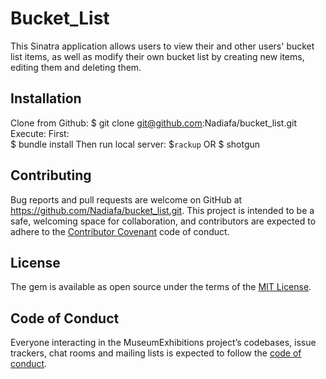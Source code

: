 # Bucket_List

This Sinatra application allows users to view their and other users' bucket list items, as well as modify their own bucket list by creating new items, editing them and deleting them.

## Installation

Clone from Github:
    $ git clone git@github.com:Nadiafa/bucket_list.git
Execute:
  First:  
    $ bundle install
  Then run local server:
    $`rackup` 
    OR
    $ shotgun 


## Contributing

Bug reports and pull requests are welcome on GitHub at https://github.com/Nadiafa/bucket_list.git. This project is intended to be a safe, welcoming space for collaboration, and contributors are expected to adhere to the [Contributor Covenant](http://contributor-covenant.org) code of conduct.

## License

The gem is available as open source under the terms of the [MIT License](https://opensource.org/licenses/MIT).

## Code of Conduct

Everyone interacting in the MuseumExhibitions project’s codebases, issue trackers, chat rooms and mailing lists is expected to follow the [code of conduct](https://github.com/Nadiafa/bucket_list/blob/master/CODE_OF_CONDUCT.md).

